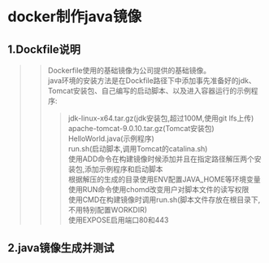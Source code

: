 # docker制作java镜像
## 1.Dockfile说明
>>Dockerfile使用的基础镜像为公司提供的基础镜像。<br>
>>java环境的安装方法是在Dockfile路径下中添加事先准备好的jdk、Tomcat安装包、自己编写的启动脚本、以及进入容器运行的示例程序:<br>
>>>jdk-linux-x64.tar.gz(jdk安装包,超过100M,使用git lfs上传)<br>
>>>apache-tomcat-9.0.10.tar.gz(Tomcat安装包)<br>
>>>HelloWorld.java(示例程序)<br>
>>>run.sh(启动脚本,调用Tomcat的catalina.sh)<br>
使用ADD命令在构建镜像时候添加并且在指定路径解压两个安装包,添加示例程序和启动脚本<br>
根据解压的生成的目录使用ENV配置JAVA_HOME等环境变量<br>
使用RUN命令使用chomd改变用户对脚本文件的读写权限<br>
使用CMD在构建镜像时调用run.sh(脚本文件存放在根目录下,不用特别配置WORKDIR)<br>
使用EXPOSE启用端口80和443<br>
## 2.java镜像生成并测试
